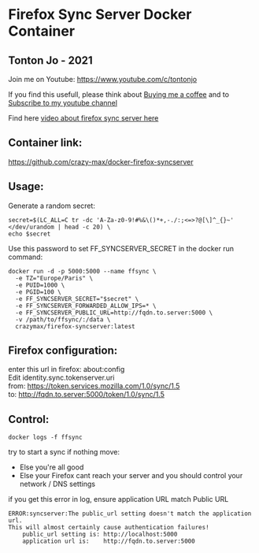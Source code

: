 # Firefox Sync Server Docker Container

## Tonton Jo - 2021
Join me on Youtube: https://www.youtube.com/c/tontonjo

If you find this usefull, please think about [Buying me a coffee](https://www.buymeacoffee.com/tontonjo)
and to [Subscribe to my youtube channel](http://youtube.com/channel/UCnED3K6K5FDUp-x_8rwpsZw?sub_confirmation=1)

Find here [video about firefox sync server here](https://www.youtube.com/watch?v=HTimc448BFs)

## Container link:
https://github.com/crazy-max/docker-firefox-syncserver

## Usage:

Generate a random secret:
```shell
secret=$(LC_ALL=C tr -dc 'A-Za-z0-9!#%&\()*+,-./:;<=>?@[\]^_{}~' </dev/urandom | head -c 20) \
echo $secret
```  
Use this password to set FF_SYNCSERVER_SECRET in the docker run command:
```shell
docker run -d -p 5000:5000 --name ffsync \
  -e TZ="Europe/Paris" \
  -e PUID=1000 \
  -e PGID=100 \
  -e FF_SYNCSERVER_SECRET="$secret" \
  -e FF_SYNCSERVER_FORWARDED_ALLOW_IPS=* \
  -e FF_SYNCSERVER_PUBLIC_URL=http://fqdn.to.server:5000 \
  -v /path/to/ffsync/:/data \
  crazymax/firefox-syncserver:latest
  ``` 
## Firefox configuration:
enter this url in firefox: about:config  
Edit identity.sync.tokenserver.uri  
from: https://token.services.mozilla.com/1.0/sync/1.5  
to: http://fqdn.to.server:5000/token/1.0/sync/1.5

## Control:
```shell
docker logs -f ffsync
```  
try to start a sync  if nothing move:  
- Else you're all good
- Else your Firefox cant reach your server and you should control your network / DNS settings

if you get this error in log, ensure application URL match Public URL
```
ERROR:syncserver:The public_url setting doesn't match the application url.
This will almost certainly cause authentication failures!
    public_url setting is: http://localhost:5000
    application url is:    http://fqdn.to.server:5000
```

